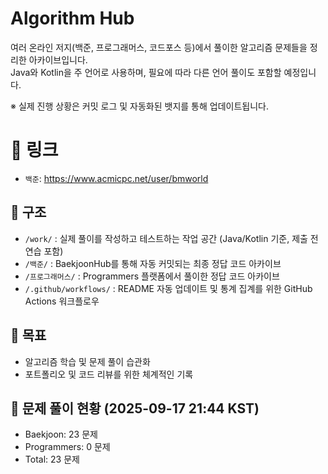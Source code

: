 # Algorithm Hub

여러 온라인 저지(백준, 프로그래머스, 코드포스 등)에서 풀이한 알고리즘 문제들을 정리한 아카이브입니다.  
Java와 Kotlin을 주 언어로 사용하며, 필요에 따라 다른 언어 풀이도 포함할 예정입니다.

※ 실제 진행 상황은 커밋 로그 및 자동화된 뱃지를 통해 업데이트됩니다.

# 🔗 링크
- `백준`: https://www.acmicpc.net/user/bmworld

## 📂 구조
- `/work/` : 실제 풀이를 작성하고 테스트하는 작업 공간 (Java/Kotlin 기준, 제출 전 연습 포함)
- `/백준/` : BaekjoonHub를 통해 자동 커밋되는 최종 정답 코드 아카이브
- `/프로그래머스/` : Programmers 플랫폼에서 풀이한 정답 코드 아카이브
- `/.github/workflows/` : README 자동 업데이트 및 통계 집계를 위한 GitHub Actions 워크플로우

## 🎯 목표
- 알고리즘 학습 및 문제 풀이 습관화
- 포트폴리오 및 코드 리뷰를 위한 체계적인 기록


<!-- TOTAL_PROBLEM_STATS_START -->
## 🚀 문제 풀이 현황 (2025-09-17 21:44 KST)
- Baekjoon: 23 문제
- Programmers: 0 문제
- Total: 23 문제
<!-- TOTAL_PROBLEM_STATS_END -->
